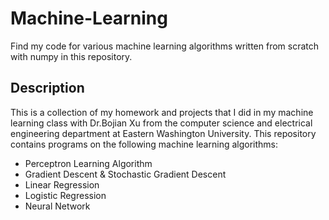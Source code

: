 # Machine-Learning

Find my code for various machine learning algorithms written from scratch with numpy in this repository.

## Description
 
This is a collection of my homework and projects that I did in my machine learning class with Dr.Bojian Xu from the computer science and electrical engineering department at Eastern Washington University. This repository contains programs on the following machine learning algorithms:

- Perceptron Learning Algorithm
- Gradient Descent & Stochastic Gradient Descent
- Linear Regression
- Logistic Regression 
- Neural Network
